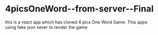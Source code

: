 # 4picsOneWord--from-server--Final
this is a react app which has cloned 4 pics One Word Game. This apps using fake json sever to render the game

